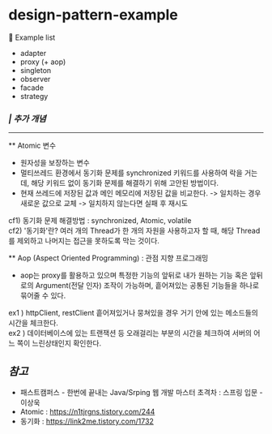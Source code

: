 # design-pattern-example

 🔆 Example list
 - adapter
 - proxy (+ aop)
 - singleton
 - observer
 - facade
 - strategy
 
 
 
 ### *| 추가 개념*
 - - -
  ** Atomic 변수
   - 원자성을 보장하는 변수
   - 멀티쓰레드 환경에서 동기화 문제를 synchronized 키워드를 사용하여 락을 거는데,
     해당 키워드 없이 동기화 문제를 해결하기 위해 고안된 방법이다.
   - 현재 쓰레드에 저장된 값과 메인 메모리에 저장된 값을 비교한다.
     -> 일치하는 경우 새로운 값으로 교체
     -> 일치하지 않는다면 실패 후 재시도
     
   cf1) 동기화 문제 해결방법 : synchronized, Atomic, volatile <br>
   cf2) '동기화'란? 여러 개의 Thread가 한 개의 자원을 사용하고자 할 때, 해당 Thread를 제외하고 나머지는 접근을 못하도록 막는 것이다.
  
  ** Aop (Aspect Oriented Programming) : 관점 지향 프로그래밍
  - aop는 proxy를 활용하고 있으며 특정한 기능의 앞뒤로 내가 원하는 기능 혹은 앞뒤로의 Argument(전달 인자) 조작이 가능하며,
    흩어져있는 공통된 기능들을 하나로 묶어줄 수 있다.<br>
    
   ex1 ) httpClient, restClient 흩어져있거나 뭉쳐있을 경우 거기 안에 있는 메소드들의 시간을 체크한다. <br>
   ex2 ) 데이터베이스에 있는 트랜잭션 등 오래걸리는 부분의 시간을 체크하여 서버의 어느 쪽이 느린상태인지 확인한다.

 ## *참고*
- 패스트캠퍼스 - 한번에 끝내는 Java/Srping 웹 개발 마스터 초격차 : 스프링 입문 - 이상욱
- Atomic : https://n1tjrgns.tistory.com/244
- 동기화 : https://link2me.tistory.com/1732
